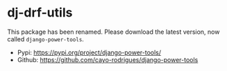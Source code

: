 # dj-drf-utils

This package has been renamed. Please download the latest version, now called `django-power-tools`.

- Pypi: https://pypi.org/project/django-power-tools/
- Github: https://github.com/cayo-rodrigues/django-power-tools